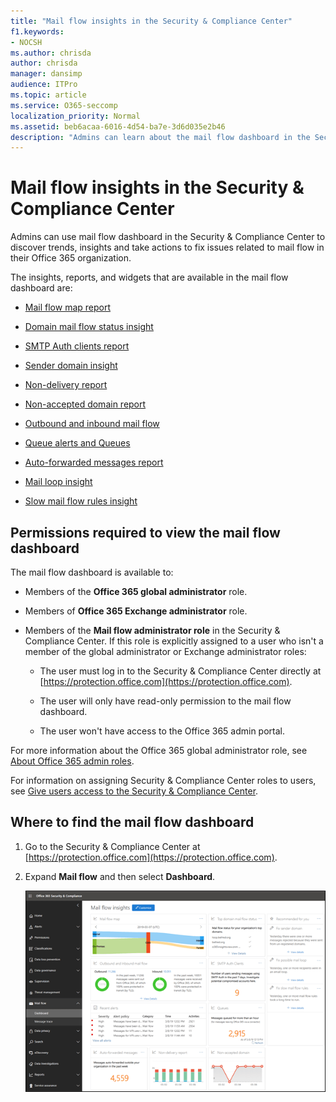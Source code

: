```yaml
---
title: "Mail flow insights in the Security & Compliance Center"
f1.keywords:
- NOCSH
ms.author: chrisda
author: chrisda
manager: dansimp
audience: ITPro
ms.topic: article
ms.service: O365-seccomp
localization_priority: Normal
ms.assetid: beb6acaa-6016-4d54-ba7e-3d6d035e2b46
description: "Admins can learn about the mail flow dashboard in the Security & Compliance Center."
---
```


# Mail flow insights in the Security & Compliance Center

Admins can use mail flow dashboard in the Security & Compliance Center to discover trends, insights and take actions to fix issues related to mail flow in their Office 365 organization.

The insights, reports, and widgets that are available in the mail flow dashboard are:

- [Mail flow map report](mfi-mail-flow-map-report.md)

- [Domain mail flow status insight](mfi-domain-mail-flow-status-insight.md)

- [SMTP Auth clients report](mfi-smtp-auth-clients-report.md)

- [Sender domain insight](mfi-sender-domain-insight.md)

- [Non-delivery report](mfi-non-delivery-report.md)

- [Non-accepted domain report](mfi-non-accepted-domain-report.md)

- [Outbound and inbound mail flow](mfi-outbound-and-inbound-mail-flow.md)

- [Queue alerts and Queues](mfi-queue-alerts-and-queues.md)

- [Auto-forwarded messages report](mfi-auto-forwarded-messages-report.md)

- [Mail loop insight](mfi-mail-loop-insight.md)

- [Slow mail flow rules insight](mfi-slow-mail-flow-rules-insight.md)

## Permissions required to view the mail flow dashboard

The mail flow dashboard is available to:

- Members of the **Office 365 global administrator** role.

- Members of **Office 365 Exchange administrator** role.

- Members of the **Mail flow administrator role** in the Security & Compliance Center. If this role is explicitly assigned to a user who isn't a member of the global administrator or Exchange administrator roles:

  - The user must log in to the Security & Compliance Center directly at [https://protection.office.com](https://protection.office.com).

  - The user will only have read-only permission to the mail flow dashboard.

  - The user won't have access to the Office 365 admin portal.

For more information about the Office 365 global administrator role, see [About Office 365 admin roles](https://docs.microsoft.com/office365/admin/add-users/about-admin-roles).

For information on assigning Security & Compliance Center roles to users, see [Give users access to the Security & Compliance Center](https://docs.microsoft.com/office365/securitycompliance/grant-access-to-the-security-and-compliance-center).

## Where to find the mail flow dashboard

1. Go to the Security & Compliance Center at [https://protection.office.com](https://protection.office.com).

2. Expand **Mail flow** and then select **Dashboard**.

   ![The mail flow dashboard in the Office 365 Security & Compliance Center](../../media/mail-flow-dashboard-v2.png)
